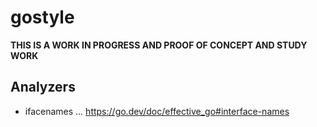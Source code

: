 # gostyle

**THIS IS A WORK IN PROGRESS AND PROOF OF CONCEPT AND STUDY WORK**

## Analyzers

- ifacenames ... https://go.dev/doc/effective_go#interface-names
